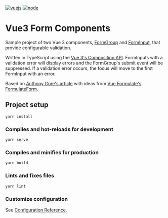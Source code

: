 [![vuejs][vuejs]][vuejs-url]
[![node][node]][node-url]

# Vue3 Form Components
Sample project of two Vue 3 components, 
[FormGroup](https://github.com/nstuyvesant/form-components/blob/master/src/components/FormGroup.vue) and [FormInput](https://github.com/nstuyvesant/form-components/blob/master/src/components/FormInput.vue), that provide configurable validation.

Written in TypeScript using the [Vue 3's Composition API](https://v3.vuejs.org/api/composition-api.html). FormInputs with a validation error will display errors and the FormGroup's submit event will be suppressed. If a validation error occurs, the focus will move to the first FormInput with an error.

Based on [Anthony Gore's article](https://vuejsdevelopers.com/2020/03/31/vue-js-form-composition-api/) with ideas from [Vue Formulate's FormulateForm](https://vueformulate.com/guide/forms/#setting-initial-values).

## Project setup
```
yarn install
```

### Compiles and hot-reloads for development
```
yarn serve
```

### Compiles and minifies for production
```
yarn build
```

### Lints and fixes files
```
yarn lint
```

### Customize configuration
See [Configuration Reference](https://cli.vuejs.org/config/).

[vuejs]: https://img.shields.io/badge/vuejs-3.0.11-red.svg
[vuejs-url]: https://vuejs.org
[node]: https://img.shields.io/badge/nodejs-16.0.0-green.svg
[node-url]: https://nodejs.org